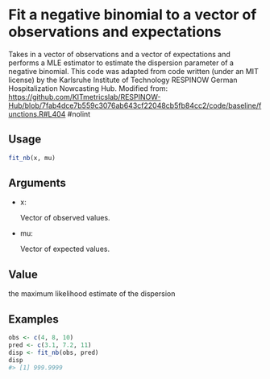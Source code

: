 # Fit a negative binomial to a vector of observations and expectations

Takes in a vector of observations and a vector of expectations and
performs a MLE estimator to estimate the dispersion parameter of a
negative binomial. This code was adapted from code written (under an MIT
license) by the Karlsruhe Institute of Technology RESPINOW German
Hospitalization Nowcasting Hub. Modified from:
https://github.com/KITmetricslab/RESPINOW-Hub/blob/7fab4dce7b559c3076ab643cf22048cb5fb84cc2/code/baseline/functions.R#L404
\#nolint

## Usage

``` r
fit_nb(x, mu)
```

## Arguments

- x:

  Vector of observed values.

- mu:

  Vector of expected values.

## Value

the maximum likelihood estimate of the dispersion

## Examples

``` r
obs <- c(4, 8, 10)
pred <- c(3.1, 7.2, 11)
disp <- fit_nb(obs, pred)
disp
#> [1] 999.9999
```
